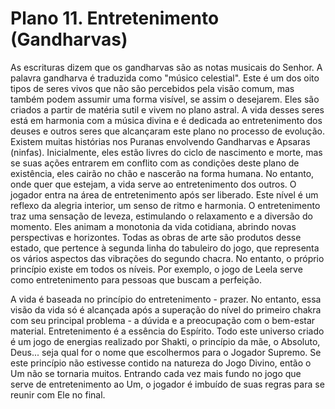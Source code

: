 # Plano 11. Entretenimento (Gandharvas)

As escrituras dizem que os gandharvas são as notas musicais do Senhor. A palavra gandharva é traduzida como "músico celestial". Este é um dos oito tipos de seres vivos que não são percebidos pela visão comum, mas também podem assumir uma forma visível, se assim o desejarem. Eles são criados a partir de matéria sutil e vivem no plano astral. A vida desses seres está em harmonia com a música divina e é dedicada ao entretenimento dos deuses e outros seres que alcançaram este plano no processo de evolução. Existem muitas histórias nos Puranas envolvendo Gandharvas e Apsaras (ninfas). Inicialmente, eles estão livres do ciclo de nascimento e morte, mas se suas ações entrarem em conflito com as condições deste plano de existência, eles cairão no chão e nascerão na forma humana. No entanto, onde quer que estejam, a vida serve ao entretenimento dos outros. O jogador entra na área de entretenimento após ser liberado. Este nível é um reflexo da alegria interior, um senso de ritmo e harmonia. O entretenimento traz uma sensação de leveza, estimulando o relaxamento e a diversão do momento. Eles animam a monotonia da vida cotidiana, abrindo novas perspectivas e horizontes. Todas as obras de arte são produtos desse estado, que pertence à segunda linha do tabuleiro do jogo, que representa os vários aspectos das vibrações do segundo chacra. No entanto, o próprio princípio existe em todos os níveis. Por exemplo, o jogo de Leela serve como entretenimento para pessoas que buscam a perfeição.

A vida é baseada no princípio do entretenimento - prazer. No entanto, essa visão da vida só é alcançada após a superação do nível do primeiro chakra com seu principal problema - a dúvida e a preocupação com o bem-estar material. Entretenimento é a essência do Espírito. Todo este universo criado é um jogo de energias realizado por Shakti, o princípio da mãe, o Absoluto, Deus... seja qual for o nome que escolhermos para o Jogador Supremo. Se este princípio não estivesse contido na natureza do Jogo Divino, então o Um não se tornaria muitos. Entrando cada vez mais fundo no jogo que serve de entretenimento ao Um, o jogador é imbuído de suas regras para se reunir com Ele no final.
